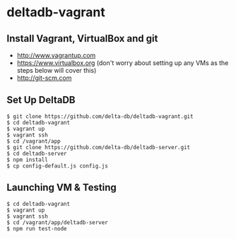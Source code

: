 # deltadb-vagrant

Install Vagrant, VirtualBox and git
---
* http://www.vagrantup.com
* https://www.virtualbox.org (don't worry about setting up any VMs as the steps below will cover this)
* http://git-scm.com


Set Up DeltaDB
---
    $ git clone https://github.com/delta-db/deltadb-vagrant.git
    $ cd deltadb-vagrant
    $ vagrant up
    $ vagrant ssh
    $ cd /vagrant/app
    $ git clone https://github.com/delta-db/deltadb-server.git
    $ cd deltadb-server
    $ npm install
    $ cp config-default.js config.js



Launching VM & Testing
---
    $ cd deltadb-vagrant
    $ vagrant up
    $ vagrant ssh
    $ cd /vagrant/app/deltadb-server
    $ npm run test-node
